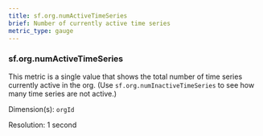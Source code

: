 ```yaml
---
title: sf.org.numActiveTimeSeries
brief: Number of currently active time series
metric_type: gauge
---
```

### sf.org.numActiveTimeSeries

This metric is a single value that shows the total number of time series currently active in the org. (Use `sf.org.numInactiveTimeSeries` to see how many time series are not active.)

Dimension(s): `orgId`

Resolution: 1 second
